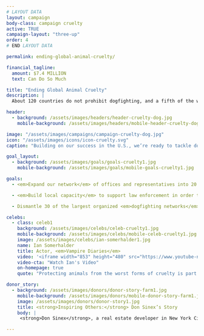 ```yaml
---
# LAYOUT DATA
layout: campaign
body-class: campaign cruelty
active: TRUE
campaign-layout: "three-up"
order: 4
# END LAYOUT DATA

permalink: ending-global-animal-cruelty/

financial_tagline:
  amount: $7.4 MILLION
  text: Can Do So Much

title: "Ending Global Animal Cruelty"
description: |
  About 120 countries do not prohibit dogfighting, and a fifth of the world’s nations lack even a basic anti-cruelty statute. Many notorious U.S. dogfighting kingpins and kennels sell dogs internationally for fights in other countries. Building on our success at making dogfighting and malicious cruelty to animals a felony in all 50 states, we’ll export this successful approach internationally.

header:
  - background: /assets/images/headers/header-cruelty-dog.jpg
    mobile-background: /assets/images/headers/mobile-header-cruelty-dog.jpg

image: "/assets/images/campaigns/campaign-cruelty-dog.jpg"
icon: "/assets/images/icons/icon-cruelty.svg"
caption: "Building on our success in the U.S., we’re ready to tackle dogfighting around the world by expanding our reach internationally."

goal_layout:
  - background: /assets/images/goals/goals-cruelty1.jpg
    mobile-background: /assets/images/goals/mobile-goals-cruelty1.jpg

goals:
  - <em>Expand our network</em> of offices and representatives into 20 new countries with the gravest cruelty problems and the best opportunities to solve those problems.

  - <em>Build local capacity</em> to support law enforcement in order to ban dogfighting in 10 countries and reduce dogfighting by 15 percent in Costa Rica, the Philippines, Puerto Rico and South Africa, as measured by raids, arrests and dogfighting rings dismantled.

  - Dismantle 30 of the largest organized <em>dogfighting networks</em> in the United States.

celebs:
  - class: celeb1
    background: /assets/images/celebs/celeb-cruelty1.jpg
    mobile-background: /assets/images/celebs/mobile-celeb-cruelty1.jpg
    image: /assets/images/celebs/ian-somerhalder1.jpg
    name: Ian Somerhalder
    title: Actor, <em>Vampire Diaries</em>
    video: '<iframe width="853" height="480" src="https://www.youtube-nocookie.com/embed/v57boTG4HEk?rel=0" frameborder="0" allowfullscreen></iframe>'
    video-cta: "Watch Ian's Video"
    on-homepage: true
    quote: "Protecting animals from the worst forms of cruelty is part of a civil society, and it’s time for every nation in the world to have that. You...can make it a reality."

donor_story:
  - background: /assets/images/donors/donor-story-farm1.jpg
    mobile-background: /assets/images/donors/mobile-donor-story-farm1.jpg
    image: /assets/images/donors/donor-story1.jpg
    title: <strong>Inspiring Others:</strong> Don Sinex’s Story
    body: |
     <strong>Don Sinex</strong>, a real estate developer in New York City and Vermont, inherited his compassion for all animals—and especially dogs—from his mother, and now he’s dedicated to eliminating animal cruelty. A longtime friend of The HSUS, Don has given generously to our programs to save animals from cruel situations such as puppy mills. In 2014, in partnership with Shoshi Fu and Devonwood Investors LLC, Don asked that his donation be used to customize a special vehicle for our Animal Rescue Team. In recognition of his gift, the customized truck and shelter trailer will be named Rescue Team Ranger and Rescue Team Chloe after his two beloved English springer spaniels. Don hopes that generous gifts like his will inspire others to support the lifesaving work of The HSUS.

---
```

